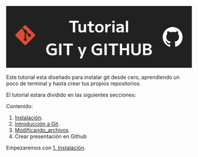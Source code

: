 <img src='./assets/Titular.png'>

Este tutorial esta diseñado para instalar git desde cero, aprendiendo un poco de terminal y hasta crear tus propios repositorios.

El tutorial estara dividido en las siguientes secciones:

Contenido:
1. <a href='1_ Instalacion.md'>Instalación</a>.
2. <a href='2_ Introduccion.md'>Introducción a Git</a>.
3. <a href='3_Modificando_archivos.md'>Modificando_archivos</a>.
4. Crear presentación en Github

Empezaremos con <a href='1_ Instalacion.md'>1. Instalación</a>.




